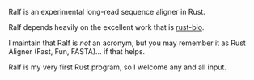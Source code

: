 Ralf is an experimental long-read sequence aligner in Rust.

Ralf depends heavily on the excellent work that is [rust-bio](https://github.com/rust-bio/rust-bio).

I maintain that Ralf is *not* an acronym, but you may remember it as Rust Aligner (Fast, Fun, FASTA)... if that helps.

Ralf is my very first Rust program, so I welcome any and all input.
